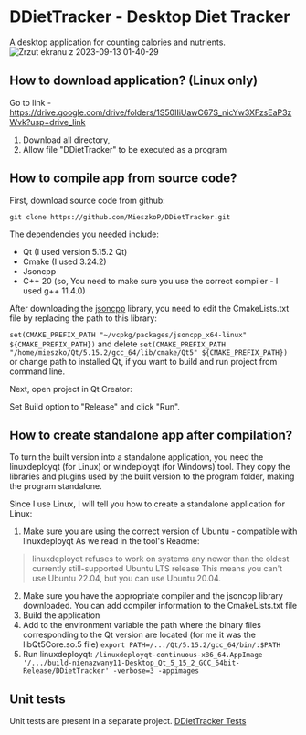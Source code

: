 # DDietTracker - Desktop Diet Tracker
A desktop application for counting calories and nutrients.
![Zrzut ekranu z 2023-09-13 01-40-29](https://github.com/MieszkoP/DDietTracker/assets/78937784/b834fad8-cf7e-4543-9133-caae05fe689a)


## How to download application? (Linux only)
Go to link - https://drive.google.com/drive/folders/1S50IIiUawC67S_nicYw3XFzsEaP3zWvk?usp=drive_link
1. Download all directory,
2. Allow  file "DDietTracker" to be executed as a program

## How to compile app from source code?
First, download source code from github:

```git clone https://github.com/MieszkoP/DDietTracker.git```

The dependencies you needed include:

- Qt (I used version 5.15.2 Qt)
- Cmake (I used 3.24.2)
- Jsoncpp
- C++ 20 (so, You need to make sure you use the correct compiler - I used g++ 11.4.0)

After downloading the [jsoncpp](https://github.com/open-source-parsers/jsoncpp) library, you need to edit the CmakeLists.txt file by replacing the path to this library:

```set(CMAKE_PREFIX_PATH "~/vcpkg/packages/jsoncpp_x64-linux" ${CMAKE_PREFIX_PATH})```
and delete 
```set(CMAKE_PREFIX_PATH "/home/mieszko/Qt/5.15.2/gcc_64/lib/cmake/Qt5" ${CMAKE_PREFIX_PATH})``` or change path to installed Qt, if you want to build and run project from command line. 

Next, open project in Qt Creator:

Set Build option to "Release" and click "Run".

## How to create standalone app after compilation?

To turn the built version into a standalone application, you need the linuxdeployqt (for Linux) or windeployqt (for Windows) tool. They copy the libraries and plugins used by the built version to the program folder, making the program standalone.

Since I use Linux, I will tell you how to create a standalone application for Linux:
1. Make sure you are using the correct version of Ubuntu - compatible with linuxdeployqt
As we read in the tool's Readme:
> linuxdeployqt refuses to work on systems any newer than the oldest currently still-supported Ubuntu LTS release
This means you can't use Ubuntu 22.04, but you can use Ubuntu 20.04.
2. Make sure you have the appropriate compiler and the jsoncpp library downloaded. You can add compiler information to the CmakeLists.txt file
3. Build the application
4. Add to the environment variable the path where the binary files corresponding to the Qt version are located (for me it was the libQt5Core.so.5 file)
  ```export PATH=/.../Qt/5.15.2/gcc_64/bin/:$PATH```
5. Run linuxdeployqt:
  ```/linuxdeployqt-continuous-x86_64.AppImage '/.../build-nienazwany11-Desktop_Qt_5_15_2_GCC_64bit-Release/DDietTracker' -verbose=3 -appimages```

## Unit tests
Unit tests are present in a separate project.
[DDietTracker Tests](https://github.com/MieszkoP/DDietTrackerUnitTests)
